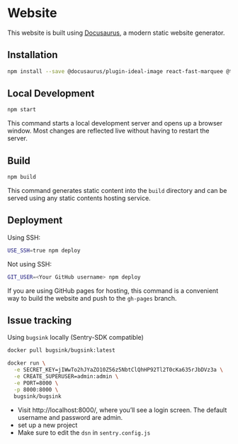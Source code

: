 # Website

This website is built using [Docusaurus](https://docusaurus.io/), a modern static website generator.

## Installation

```bash
npm install --save @docusaurus/plugin-ideal-image react-fast-marquee @tippyjs/react @react-spring/web classnames
```

## Local Development

```bash
npm start
```

This command starts a local development server and opens up a browser window. Most changes are reflected live without having to restart the server.

## Build

```bash
npm build
```

This command generates static content into the `build` directory and can be served using any static contents hosting service.

## Deployment

Using SSH:

```bash
USE_SSH=true npm deploy
```

Not using SSH:

```bash
GIT_USER=<Your GitHub username> npm deploy
```

If you are using GitHub pages for hosting, this command is a convenient way to build the website and push to the `gh-pages` branch.

## Issue tracking

Using `bugsink` locally (Sentry-SDK compatible)

```sh
docker pull bugsink/bugsink:latest

docker run \
  -e SECRET_KEY=jIWwTo2hJYaZO10Z56z5NbtClQhHP92Tl2T0cKa635rJbDVz3a \
  -e CREATE_SUPERUSER=admin:admin \
  -e PORT=8000 \
  -p 8000:8000 \
  bugsink/bugsink
```

- Visit http://localhost:8000/, where you’ll see a login screen. The default username and password are admin.
- set up a new project
- Make sure to edit the `dsn` in `sentry.config.js` 